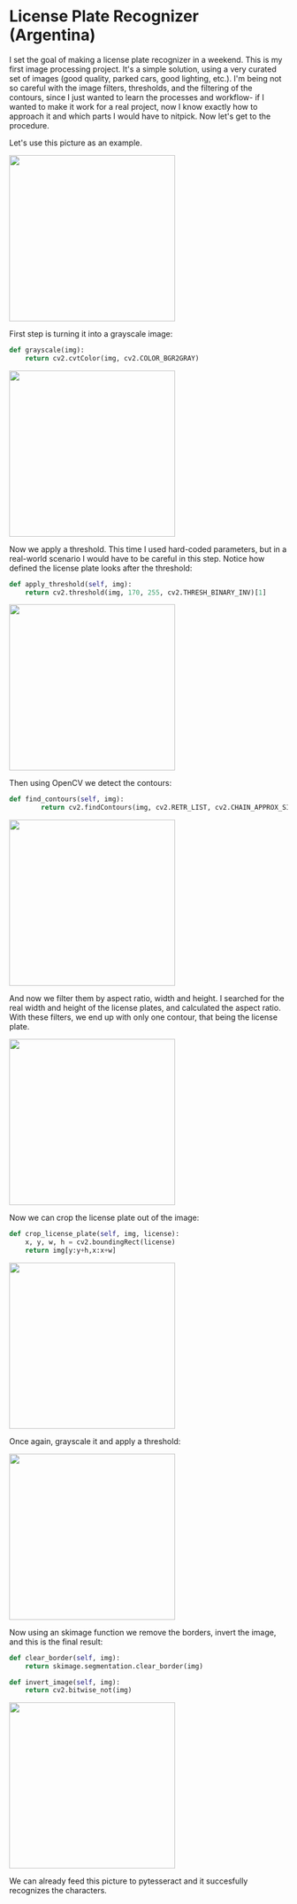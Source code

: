 # License Plate Recognizer (Argentina)

I set the goal of making a license plate recognizer in a weekend. This is my first image processing project. It's a simple solution, using a very curated set of images (good quality, parked cars, good lighting, etc.). I'm being not so careful with the image filters, thresholds, and the filtering of the contours, since I just wanted to learn the processes and workflow- if I wanted to make it work for a real project, now I know exactly how to approach it and which parts I would have to nitpick. Now let's get to the procedure.

Let's use this picture as an example.

<img src="https://i.imgur.com/QNRVydN.png"  width="300"/>

First step is turning it into a grayscale image:

```python
def grayscale(img):
    return cv2.cvtColor(img, cv2.COLOR_BGR2GRAY)
```

<img src="https://i.imgur.com/EnT7oVB.png"  width="300"/>

Now we apply a threshold. This time I used hard-coded parameters, but in a real-world scenario I would have to be careful in this step. Notice how defined the license plate looks after the threshold:

```python
def apply_threshold(self, img):
    return cv2.threshold(img, 170, 255, cv2.THRESH_BINARY_INV)[1]
```

<img src="https://i.imgur.com/fCcV6Pw.png"  width="300"/>

Then using OpenCV we detect the contours:

```python
def find_contours(self, img):
        return cv2.findContours(img, cv2.RETR_LIST, cv2.CHAIN_APPROX_SIMPLE)[0]
```

<img src="https://i.imgur.com/nkhSpCz.png"  width="300"/>

And now we filter them by aspect ratio, width and height. I searched for the real width and height of the license plates, and calculated the aspect ratio. With these filters, we end up with only one contour, that being the license plate.

<img src="https://i.imgur.com/cW1u9Up.png"  width="300"/>

Now we can crop the license plate out of the image:

```python
def crop_license_plate(self, img, license):
    x, y, w, h = cv2.boundingRect(license)
    return img[y:y+h,x:x+w]
```

<img src="https://i.imgur.com/wOX0ENr.png"  width="300"/>

Once again, grayscale it and apply a threshold:

<img src="https://i.imgur.com/iWI84zN.png"  width="300"/>

Now using an skimage function we remove the borders, invert the image, and this is the final result:

```python
def clear_border(self, img):
    return skimage.segmentation.clear_border(img)

def invert_image(self, img):
    return cv2.bitwise_not(img)
```

<img src="https://i.imgur.com/3lxtMvb.png"  width="300"/>

We can already feed this picture to pytesseract and it succesfully recognizes the characters.
